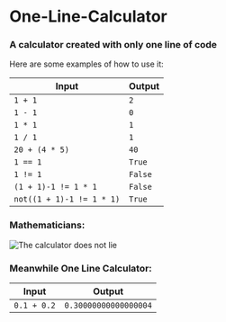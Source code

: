 # One-Line-Calculator

### A calculator created with only one line of code

Here are some examples of how to use it:

| Input | Output |
| --- | --- |
| `1 + 1` | `2` |
| `1 - 1` | `0` |
| `1 * 1` | `1` |
| `1 / 1` | `1` |
| `20 + (4 * 5)` | `40` |
| `1 == 1` | `True` |
| `1 != 1` | `False` |
| `(1 + 1)-1 != 1 * 1` | `False` |
| `not((1 + 1)-1 != 1 * 1)` | `True` |

### Mathematicians:

![The calculator does not lie](https://c.tenor.com/rqifYa0K0wEAAAAC/math.gif)

### Meanwhile One Line Calculator:

| Input | Output |
| --- | --- |
| `0.1 + 0.2` | `0.30000000000000004` |
